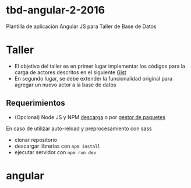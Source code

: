 # tbd-angular-2-2016
Plantilla de aplicación Angular JS para Taller de Base de Datos

Taller
======

* El objetivo del taller es en primer lugar implementar los códigos para la carga de actores descritos en el siguiente [Gist](https://gist.github.com/dfao/89af90a7d35997751bff)
* En segundo lugar, se debe extender la funcionalidad original para agregar un nuevo actor a la base de datos

Requerimientos
--------------

* (Opcional) Node JS y NPM [descarga](https://nodejs.org/en/download/) o por [gestor de paquetes](https://nodejs.org/en/download/package-manager/)

En caso de utilizar auto-reload y preprocesamiento con sass
 * clonar repositorio
 * descargar librerías con `npm install`
 * ejecutar servidor con `npm run dev`


# angular
